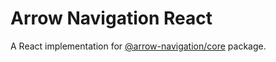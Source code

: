 # Arrow Navigation React

A React implementation for [@arrow-navigation/core]('https://www.npmjs.com/package/@arrow-navigation/core') package.